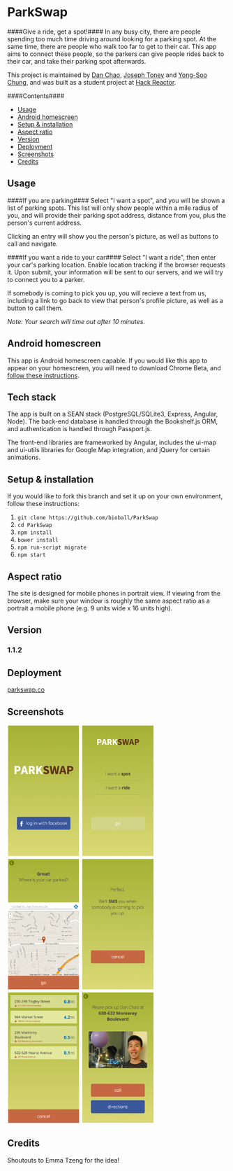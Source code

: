ParkSwap
========

####Give a ride, get a spot!####
In any busy city, there are people spending too much time driving around looking for a parking spot. At the same time, there are people who walk too far to get to their car. This app aims to connect these people, so the parkers can give people rides back to their car, and take their parking spot afterwards.

This project is maintained by [Dan Chao](http://www.github.com/bioball), [Joseph Toney](http://www.github.com/chip2int) and [Yong-Soo Chung](http://www.github.com/yongsoo), and was built as a student project at [Hack Reactor](http://www.hackreactor.com/).

####Contents####

* [Usage](#usage)
* [Android homescreen](#android-homescreen)
* [Setup & installation](#setup--installation)
* [Aspect ratio](#aspect-ratio)
* [Version](#version)
* [Deployment](#deployment)
* [Screenshots](#screenshots)
* [Credits](#credits)

Usage
-----

####If you are parking####
Select "I want a spot", and you will be shown a list of parking spots. This list will only show people within a mile radius of you, and will provide their parking spot address, distance from you, plus the person's current address.

Clicking an entry will show you the person's picture, as well as buttons to call and navigate.

####If you want a ride to your car####
Select "I want a ride", then enter your car's parking location. Enable location tracking if the browser requests it. Upon submit, your information will be sent to our servers, and we will try to connect you to a parker. 

If somebody is coming to pick you up, you will recieve a text from us, including a link to go back to view that person's profile picture, as well as a button to call them.

*Note: Your search will time out after 10 minutes.*

Android homescreen
------------------

This app is Android homescreen capable. If you would like this app to appear on your homescreen, you will need to download Chrome Beta, and [follow these instructions](https://developers.google.com/chrome/mobile/docs/installtohomescreen).

Tech stack
----------

The app is built on a SEAN stack (PostgreSQL/SQLite3, Express, Angular, Node). The back-end database is handled through the Bookshelf.js ORM, and authentication is handled through Passport.js.

The front-end libraries are frameworked by Angular, includes the ui-map and ui-utils libraries for Google Map integration, and jQuery for certain animations.

Setup & installation
--------------------

If you would like to fork this branch and set it up on your own environment, follow these instructions:

1. `git clone https://github.com/bioball/ParkSwap`
2. `cd ParkSwap`
3. `npm install`
4. `bower install`
5. `npm run-script migrate`
6. `npm start`

Aspect ratio
------------

The site is designed for mobile phones in portrait view. If viewing from the browser, make sure your window is roughly the same aspect ratio as a portrait a mobile phone (e.g. 9 units wide x 16 units high).


Version
-------

### 1.1.2 ###

Deployment
----------

[parkswap.co](http://parkswap.co/)


Screenshots
-----------

<img src="/screens/login.png" height="33%" width="33%"></img>
<img src="/screens/main.png" height="33%" width="33%" style=""></img>
<img src="/screens/where.png" height="33%" width="33%" style=""></img>
<img src="/screens/wait.png" height="33%" width="33%" style=""></img>
<img src="/screens/list.png" height="33%" width="33%" style=""></img>
<img src="/screens/pickup.png" height="33%" width="33%" style=""></img>

Credits
-------

Shoutouts to Emma Tzeng for the idea!
